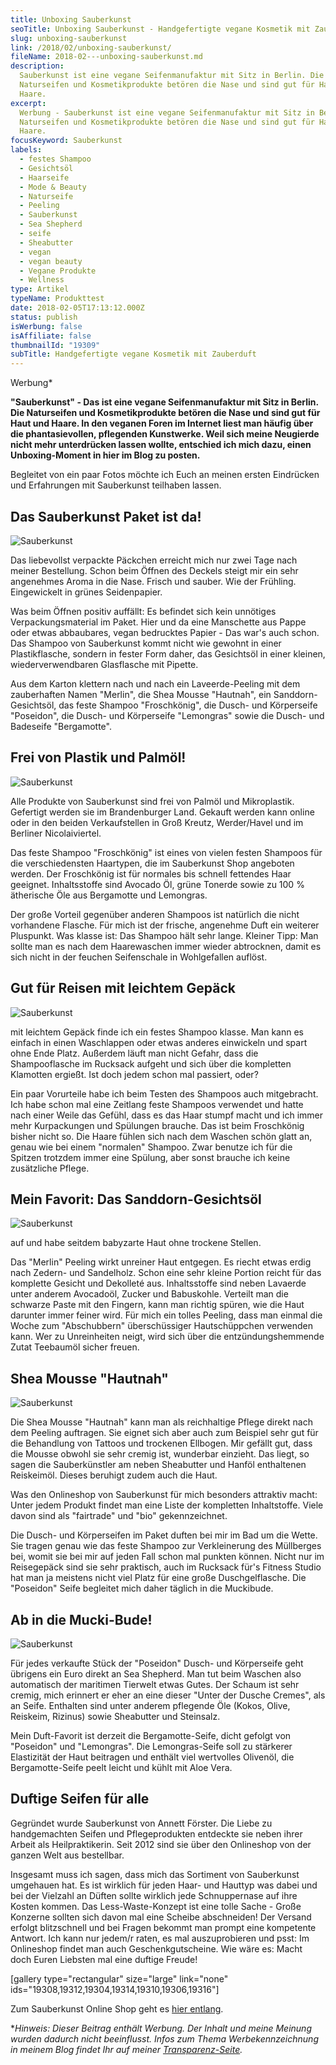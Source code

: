 ```yaml
---
title: Unboxing Sauberkunst
seoTitle: Unboxing Sauberkunst - Handgefertigte vegane Kosmetik mit Zauberduft
slug: unboxing-sauberkunst
link: /2018/02/unboxing-sauberkunst/
fileName: 2018-02---unboxing-sauberkunst.md
description:
  Sauberkunst ist eine vegane Seifenmanufaktur mit Sitz in Berlin. Die
  Naturseifen und Kosmetikprodukte betören die Nase und sind gut für Haut und
  Haare.
excerpt:
  Werbung - Sauberkunst ist eine vegane Seifenmanufaktur mit Sitz in Berlin. Die
  Naturseifen und Kosmetikprodukte betören die Nase und sind gut für Haut und
  Haare.
focusKeyword: Sauberkunst
labels:
  - festes Shampoo
  - Gesichtsöl
  - Haarseife
  - Mode & Beauty
  - Naturseife
  - Peeling
  - Sauberkunst
  - Sea Shepherd
  - seife
  - Sheabutter
  - vegan
  - vegan beauty
  - Vegane Produkte
  - Wellness
type: Artikel
typeName: Produkttest
date: 2018-02-05T17:13:12.000Z
status: publish
isWerbung: false
isAffiliate: false
thumbnailId: "19309"
subTitle: Handgefertigte vegane Kosmetik mit Zauberduft
---
```


Werbung\*

<strong>"Sauberkunst" - Das ist eine vegane Seifenmanufaktur mit Sitz in Berlin.
Die Naturseifen und Kosmetikprodukte betören die Nase und sind gut für Haut und
Haare. In den veganen Foren im Internet liest man häufig über die
phantasievollen, pflegenden Kunstwerke. Weil sich meine Neugierde nicht mehr
unterdrücken lassen wollte, entschied ich mich dazu, einen Unboxing-Moment in
hier im Blog zu posten.</strong>

Begleitet von ein paar Fotos möchte ich Euch an meinen ersten Eindrücken und
Erfahrungen mit Sauberkunst teilhaben lassen.

## Das Sauberkunst Paket ist da!

![Sauberkunst](http://cardamonchai.com/wp-content/uploads/2018/01/39847370992_0ddb8d188c_z-300x200.jpg)

Das liebevollst verpackte Päckchen erreicht mich nur zwei Tage nach meiner
Bestellung. Schon beim Öffnen des Deckels steigt mir ein sehr angenehmes Aroma
in die Nase. Frisch und sauber. Wie der Frühling. Eingewickelt in grünes
Seidenpapier.

Was beim Öffnen positiv auffällt: Es befindet sich kein unnötiges
Verpackungsmaterial im Paket. Hier und da eine Manschette aus Pappe oder etwas
abbaubares, vegan bedrucktes Papier - Das war's auch schon. Das Shampoo von
Sauberkunst kommt nicht wie gewohnt in einer Plastikflasche, sondern in fester
Form daher, das Gesichtsöl in einer kleinen, wiederverwendbaren Glasflasche mit
Pipette.

Aus dem Karton klettern nach und nach ein Laveerde-Peeling mit dem zauberhaften
Namen "Merlin", die Shea Mousse "Hautnah", ein Sanddorn-Gesichtsöl, das feste
Shampoo "Froschkönig", die Dusch- und Körperseife "Poseidon", die Dusch- und
Körperseife "Lemongras" sowie die Dusch- und Badeseife "Bergamotte".

## Frei von Plastik und Palmöl!

![Sauberkunst](http://cardamonchai.com/wp-content/uploads/2018/01/26006497548_1f033b7aaf_z-300x200.jpg)

Alle Produkte von Sauberkunst sind frei von Palmöl und Mikroplastik. Gefertigt
werden sie im Brandenburger Land. Gekauft werden kann online oder in den beiden
Verkaufstellen in Groß Kreutz, Werder/Havel und im Berliner Nicolaiviertel.

Das feste Shampoo "Froschkönig" ist eines von vielen festen Shampoos für die
verschiedensten Haartypen, die im Sauberkunst Shop angeboten werden. Der
Froschkönig ist für normales bis schnell fettendes Haar geeignet. Inhaltsstoffe
sind Avocado Öl, grüne Tonerde sowie zu 100 % ätherische Öle aus Bergamotte und
Lemongras.

Der große Vorteil gegenüber anderen Shampoos ist natürlich die nicht vorhandene
Flasche. Für mich ist der frische, angenehme Duft ein weiterer Pluspunkt. Was
klasse ist: Das Shampoo hält sehr lange. Kleiner Tipp: Man sollte man es nach
dem Haarewaschen immer wieder abtrocknen, damit es sich nicht in der feuchen
Seifenschale in Wohlgefallen auflöst.

## Gut für Reisen mit leichtem Gepäck

![Sauberkunst](http://cardamonchai.com/wp-content/uploads/2018/01/25008095327_de7c0c745a_z-300x200.jpg)

mit leichtem Gepäck finde ich ein festes Shampoo klasse. Man kann es einfach in
einen Waschlappen oder etwas anderes einwickeln und spart ohne Ende Platz.
Außerdem läuft man nicht Gefahr, dass die Shampooflasche im Rucksack aufgeht und
sich über die kompletten Klamotten ergießt. Ist doch jedem schon mal passiert,
oder?

Ein paar Vorurteile habe ich beim Testen des Shampoos auch mitgebracht. Ich habe
schon mal eine Zeitlang feste Shampoos verwendet und hatte nach einer Weile das
Gefühl, dass es das Haar stumpf macht und ich immer mehr Kurpackungen und
Spülungen brauche. Das ist beim Froschkönig bisher nicht so. Die Haare fühlen
sich nach dem Waschen schön glatt an, genau wie bei einem "normalen" Shampoo.
Zwar benutze ich für die Spitzen trotzdem immer eine Spülung, aber sonst brauche
ich keine zusätzliche Pflege.

## Mein Favorit: Das Sanddorn-Gesichtsöl

![Sauberkunst](http://cardamonchai.com/wp-content/uploads/2018/01/26006529588_b8d8ba4e32_z-300x200.jpg)

auf und habe seitdem babyzarte Haut ohne trockene Stellen.

Das "Merlin" Peeling wirkt unreiner Haut entgegen. Es riecht etwas erdig nach
Zedern- und Sandelholz. Schon eine sehr kleine Portion reicht für das komplette
Gesicht und Dekolleté aus. Inhaltsstoffe sind neben Lavaerde unter anderem
Avocadoöl, Zucker und Babuskohle. Verteilt man die schwarze Paste mit den
Fingern, kann man richtig spüren, wie die Haut darunter immer feiner wird. Für
mich ein tolles Peeling, dass man einmal die Woche zum "Abschubbern"
überschüssiger Hautschüppchen verwenden kann. Wer zu Unreinheiten neigt, wird
sich über die entzündungshemmende Zutat Teebaumöl sicher freuen.

## Shea Mousse "Hautnah"

![Sauberkunst](http://cardamonchai.com/wp-content/uploads/2018/01/26006532538_0236c4cf8d_z-300x200.jpg)

Die Shea Mousse "Hautnah" kann man als reichhaltige Pflege direkt nach dem
Peeling auftragen. Sie eignet sich aber auch zum Beispiel sehr gut für die
Behandlung von Tattoos und trockenen Ellbogen. Mir gefällt gut, dass die Mousse
obwohl sie sehr cremig ist, wunderbar einzieht. Das liegt, so sagen die
Sauberkünstler am neben Sheabutter und Hanföl enthaltenen Reiskeimöl. Dieses
beruhigt zudem auch die Haut.

Was den Onlineshop von Sauberkunst für mich besonders attraktiv macht: Unter
jedem Produkt findet man eine Liste der kompletten Inhaltstoffe. Viele davon
sind als "fairtrade" und "bio" gekennzeichnet.

Die Dusch- und Körperseifen im Paket duften bei mir im Bad um die Wette. Sie
tragen genau wie das feste Shampoo zur Verkleinerung des Müllberges bei, womit
sie bei mir auf jeden Fall schon mal punkten können. Nicht nur im Reisegepäck
sind sie sehr praktisch, auch im Rucksack für's Fitness Studio hat man ja
meistens nicht viel Platz für eine große Duschgelflasche. Die "Poseidon" Seife
begleitet mich daher täglich in die Muckibude.

## Ab in die Mucki-Bude!

![Sauberkunst](http://cardamonchai.com/wp-content/uploads/2018/01/39847363092_3c3da7a3a9_z-300x200.jpg)

Für jedes verkaufte Stück der "Poseidon" Dusch- und Körperseife geht übrigens
ein Euro direkt an Sea Shepherd. Man tut beim Waschen also automatisch der
maritimen Tierwelt etwas Gutes. Der Schaum ist sehr cremig, mich erinnert er
eher an eine dieser "Unter der Dusche Cremes", als an Seife. Enthalten sind
unter anderem pflegende Öle (Kokos, Olive, Reiskeim, Rizinus) sowie Sheabutter
und Steinsalz.

Mein Duft-Favorit ist derzeit die Bergamotte-Seife, dicht gefolgt von "Poseidon"
und "Lemongras". Die Lemongras-Seife soll zu stärkerer Elastizität der Haut
beitragen und enthält viel wertvolles Olivenöl, die Bergamotte-Seife peelt
leicht und kühlt mit Aloe Vera.

## Duftige Seifen für alle

Gegründet wurde Sauberkunst von Annett Förster. Die Liebe zu handgemachten
Seifen und Pflegeprodukten entdeckte sie neben ihrer Arbeit als Heilpraktikerin.
Seit 2012 sind sie über den Onlineshop von der ganzen Welt aus bestellbar.

Insgesamt muss ich sagen, dass mich das Sortiment von Sauberkunst umgehauen hat.
Es ist wirklich für jeden Haar- und Hauttyp was dabei und bei der Vielzahl an
Düften sollte wirklich jede Schnuppernase auf ihre Kosten kommen. Das
Less-Waste-Konzept ist eine tolle Sache - Große Konzerne sollten sich davon mal
eine Scheibe abschneiden! Der Versand erfolgt blitzschnell und bei Fragen
bekommt man prompt eine kompetente Antwort. Ich kann nur jedem/r raten, es mal
auszuprobieren und psst: Im Onlineshop findet man auch Geschenkgutscheine. Wie
wäre es: Macht doch Euren Liebsten mal eine duftige Freude!

[gallery type="rectangular" size="large" link="none"
ids="19308,19312,19304,19314,19310,19306,19316"]

Zum Sauberkunst Online Shop geht es
[hier entlang](http://www.sauberkunst.de/epages/es948784.sf/de_DE/?ObjectPath=/Shops/es948784/Categories).

\*<em>Hinweis: Dieser Beitrag enthält Werbung. Der Inhalt und meine Meinung
wurden dadurch nicht beeinflusst. Infos zum Thema Werbekennzeichnung in meinem
Blog findet Ihr auf meiner [Transparenz-Seite](/werbung/). </em>

